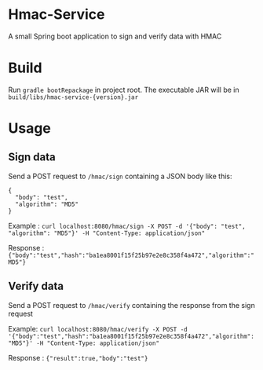 # Hmac-Service
A small Spring boot application to sign and verify data with HMAC

# Build

Run `gradle bootRepackage` in project root. The executable JAR will be in `build/libs/hmac-service-{version}.jar`

# Usage

## Sign data
Send a POST request to `/hmac/sign` containing a JSON body like this: 
```
{
  "body": "test",
  "algorithm": "MD5"
}
```
Example : `curl localhost:8080/hmac/sign -X POST -d '{"body": "test", "algorithm": "MD5"}' -H "Content-Type: application/json"`

Response : `{"body":"test","hash":"ba1ea8001f15f25b97e2e8c358f4a472","algorithm":"MD5"}`

## Verify data

Send a POST request to `/hmac/verify` containing the response from the sign request

Example: `curl localhost:8080/hmac/verify -X POST -d '{"body":"test","hash":"ba1ea8001f15f25b97e2e8c358f4a472","algorithm":"MD5"}' -H "Content-Type: application/json"`

Response : `{"result":true,"body":"test"}`
